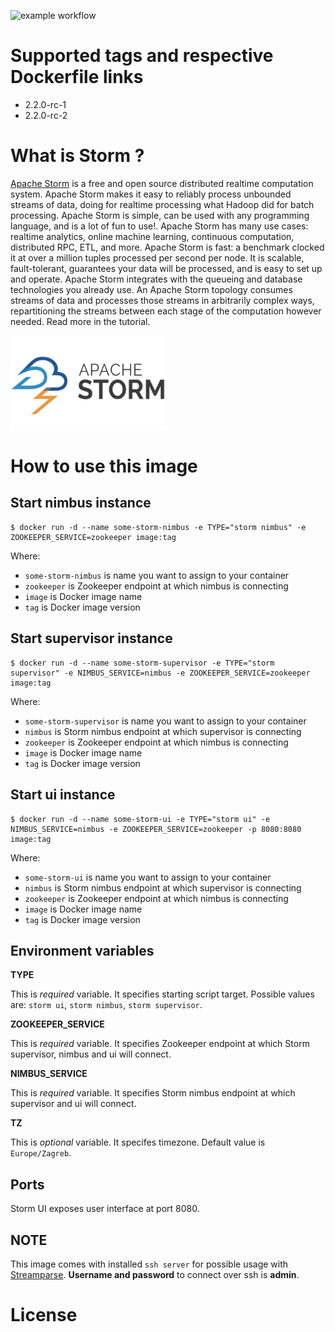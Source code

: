 ![example workflow](https://github.com/dalmatialab/storm/actions/workflows/main.yml/badge.svg)

# Supported tags and respective Dockerfile links

 - 2.2.0-rc-1
 - 2.2.0-rc-2

# What is Storm ? 

[Apache Storm](https://storm.apache.org/) is a free and open source distributed realtime computation system. Apache Storm makes it easy to reliably process unbounded streams of data, doing for realtime processing what Hadoop did for batch processing. Apache Storm is simple, can be used with any programming language, and is a lot of fun to use!. Apache Storm has many use cases: realtime analytics, online machine learning, continuous computation, distributed RPC, ETL, and more. Apache Storm is fast: a benchmark clocked it at over a million tuples processed per second per node. It is scalable, fault-tolerant, guarantees your data will be processed, and is easy to set up and operate. Apache Storm integrates with the queueing and database technologies you already use. An Apache Storm topology consumes streams of data and processes those streams in arbitrarily complex ways, repartitioning the streams between each stage of the computation however needed. Read more in the tutorial.

<img src="https://github.com/dalmatialab/storm/blob/b304f8dfee1c2bd649e12440686029f20e366217/logo.png?raw=true" width="250" height="150">

# How to use this image

## Start nimbus instance

	$ docker run -d --name some-storm-nimbus -e TYPE="storm nimbus" -e ZOOKEEPER_SERVICE=zookeeper image:tag

Where:

 - `some-storm-nimbus` is name you want to assign to your container
 - `zookeeper` is Zookeeper endpoint at which nimbus is connecting
 - `image` is Docker image name
 - `tag` is Docker image version

## Start supervisor instance

	$ docker run -d --name some-storm-supervisor -e TYPE="storm supervisor" -e NIMBUS_SERVICE=nimbus -e ZOOKEEPER_SERVICE=zookeeper image:tag

Where:

 - `some-storm-supervisor` is name you want to assign to your container
 - `nimbus` is Storm nimbus endpoint at which supervisor is connecting
 - `zookeeper` is Zookeeper endpoint at which nimbus is connecting
 - `image` is Docker image name
 - `tag` is Docker image version

## Start ui instance

	$ docker run -d --name some-storm-ui -e TYPE="storm ui" -e NIMBUS_SERVICE=nimbus -e ZOOKEEPER_SERVICE=zookeeper -p 8080:8080 image:tag

Where:

 - `some-storm-ui` is name you want to assign to your container
 - `nimbus` is Storm nimbus endpoint at which supervisor is connecting
 - `zookeeper` is Zookeeper endpoint at which nimbus is connecting
 - `image` is Docker image name
 - `tag` is Docker image version

## Environment variables

**TYPE**

This is *required* variable. It specifies starting script target. Possible values are: `storm ui`, `storm nimbus`, `storm supervisor`.

**ZOOKEEPER_SERVICE**

This is *required* variable. It specifies Zookeeper endpoint at which Storm supervisor, nimbus and ui will connect.

**NIMBUS_SERVICE**

This is *required* variable. It specifies Storm nimbus endpoint at which supervisor and ui will connect.

**TZ**

This is *optional* variable. It specifes timezone. Default value is `Europe/Zagreb`.

## Ports

Storm UI exposes user interface at port 8080.

## NOTE

This image comes with installed `ssh server` for possible usage with [Streamparse](https://streamparse.readthedocs.io/en/stable/). **Username and password** to connect over ssh is **admin**.

# License

